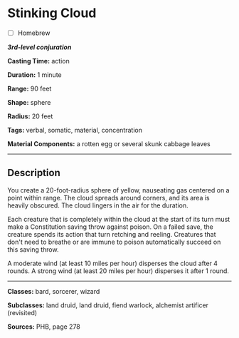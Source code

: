 # Stinking Cloud

- [ ] Homebrew

***3rd-level conjuration***

**Casting Time:** action

**Duration:** 1 minute

**Range:** 90 feet

**Shape:** sphere

**Radius:** 20 feet

**Tags:** verbal, somatic, material, concentration

**Material Components:** a rotten egg or several skunk cabbage leaves

---

## Description
You create a 20-foot-radius sphere of yellow, nauseating gas centered on a point within range. The cloud spreads around corners, and its area is heavily obscured. The cloud lingers in the air for the duration.

Each creature that is completely within the cloud at the start of its turn must make a Constitution saving throw against poison. On a failed save, the creature spends its action that turn retching and reeling. Creatures that don't need to breathe or are immune to poison automatically succeed on this saving throw.

A moderate wind (at least 10 miles per hour) disperses the cloud after 4 rounds. A strong wind (at least 20 miles per hour) disperses it after 1 round.

---

**Classes:** bard, sorcerer, wizard

**Subclasses:** land druid, land druid, fiend warlock, alchemist artificer (revisited)

**Sources:** PHB, page 278

